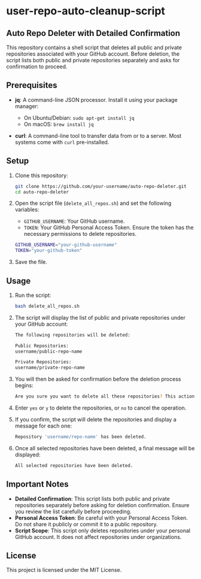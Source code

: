 # user-repo-auto-cleanup-script
## Auto Repo Deleter with Detailed Confirmation

This repository contains a shell script that deletes all public and private repositories associated with your GitHub account. Before deletion, the script lists both public and private repositories separately and asks for confirmation to proceed.

## Prerequisites

- **jq**: A command-line JSON processor. Install it using your package manager:
  - On Ubuntu/Debian: `sudo apt-get install jq`
  - On macOS: `brew install jq`
  
- **curl**: A command-line tool to transfer data from or to a server. Most systems come with `curl` pre-installed.

## Setup

1. Clone this repository:

    ```bash
    git clone https://github.com/your-username/auto-repo-deleter.git
    cd auto-repo-deleter
    ```

2. Open the script file (`delete_all_repos.sh`) and set the following variables:

    - `GITHUB_USERNAME`: Your GitHub username.
    - `TOKEN`: Your GitHub Personal Access Token. Ensure the token has the necessary permissions to delete repositories.

    ```bash
    GITHUB_USERNAME="your-github-username"
    TOKEN="your-github-token"
    ```

3. Save the file.

## Usage

1. Run the script:

    ```bash
    bash delete_all_repos.sh
    ```

2. The script will display the list of public and private repositories under your GitHub account:

    ```bash
    The following repositories will be deleted:

    Public Repositories:
    username/public-repo-name

    Private Repositories:
    username/private-repo-name
    ```

3. You will then be asked for confirmation before the deletion process begins:

    ```bash
    Are you sure you want to delete all these repositories? This action cannot be undone! (yes/no):
    ```

4. Enter `yes` or `y` to delete the repositories, or `no` to cancel the operation.

5. If you confirm, the script will delete the repositories and display a message for each one:

    ```bash
    Repository 'username/repo-name' has been deleted.
    ```

6. Once all selected repositories have been deleted, a final message will be displayed:

    ```bash
    All selected repositories have been deleted.
    ```

## Important Notes

- **Detailed Confirmation**: This script lists both public and private repositories separately before asking for deletion confirmation. Ensure you review the list carefully before proceeding.
- **Personal Access Token**: Be careful with your Personal Access Token. Do not share it publicly or commit it to a public repository.
- **Script Scope**: This script only deletes repositories under your personal GitHub account. It does not affect repositories under organizations.

## License

This project is licensed under the MIT License.

